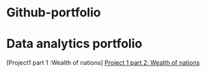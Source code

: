 # Github-portfolio
# Data analytics portfolio
[Project1 part 1 :Wealth of nations] 
[Project 1 part 2: Wealth of nations](https://public.tableau.com/app/profile/amanda.mangeolles/viz/Wealthofnations-complete/Dashboard1?publish=yes) 
